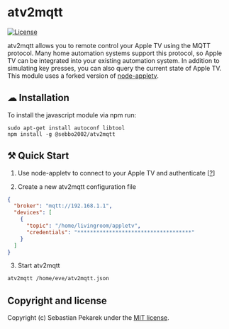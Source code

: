 # atv2mqtt

[![License](https://img.shields.io/badge/license-MIT-blue.svg?style=flat-square)](LICENSE)

atv2mqtt allows you to remote control your Apple TV using the MQTT protocol. Many home automation systems support
this protocol, so Apple TV can be integrated into your existing automation system. In addition to
simulating key presses, you can also query the current state of Apple TV. This module uses a forked version of
[node-appletv](https://github.com/evandcoleman/node-appletv).


## ☁ Installation

To install the javascript module via npm run:

    sudo apt-get install autoconf libtool
	npm install -g @sebbo2002/atv2mqtt


## ⚒ Quick Start

1. Use node-appletv to connect to your Apple TV and authenticate [[?](https://github.com/evandcoleman/node-appletv#as-a-standalone-cli)]

2. Create a new atv2mqtt configuration file
```json
{
  "broker": "mqtt://192.168.1.1",
  "devices": [
    {
      "topic": "/home/livingroom/appletv",
      "credentials": "************************************"
    }
  ]
}
```

3. Start atv2mqtt
```bash
atv2mqtt /home/eve/atv2mqtt.json
```



## Copyright and license

Copyright (c) Sebastian Pekarek under the [MIT license](LICENSE).
